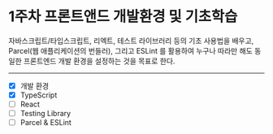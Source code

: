 # 1주차 프론트앤드 개발환경 및 기초학습

자바스크립트/타입스크립트, 리엑트, 테스트 라이브러리 등의 기초 사용법을 배우고, Parcel(웹 애플리케이션의 번들러), 그리고 ESLint 를 활용하여 누구나 따라만 해도 동일한 프론트엔드 개발 환경을 설정하는 것을 목표로 한다.

***

- [X] 개발 환경
- [X] TypeScript
- [ ] React
- [ ] Testing Library
- [ ] Parcel & ESLint
